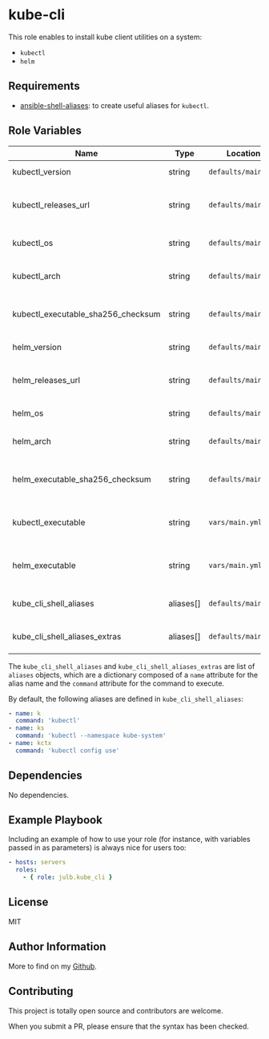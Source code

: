 # kube-cli

This role enables to install kube client utilities on a system:

- `kubectl`
- `helm`

## Requirements

- [ansible-shell-aliases](https://github.com/julb/ansible-shell-aliases): to create useful aliases for `kubectl`.

## Role Variables

| Name                               | Type      | Location            | Description                                                                                |
| ---------------------------------- | --------- | ------------------- | ------------------------------------------------------------------------------------------ |
| kubectl_version                    | string    | `defaults/main.yml` | The version of kubectl to install. Defaults to `1.21.0`.                                   |
| kubectl_releases_url               | string    | `defaults/main.yml` | The base URL of kubectl releases repository. Defaults to `https://dl.k8s.io/release`.      |
| kubectl_os                         | string    | `defaults/main.yml` | The OS distribution of kubectl to install. Defaults to `linux`.                            |
| kubectl_arch                       | string    | `defaults/main.yml` | The arch distribution of kubectl to install. Defaults to `amd64`.                          |
| kubectl_executable_sha256_checksum | string    | `defaults/main.yml` | The expected checksum of the kubectl executable downloaded from the website.               |
| helm_version                       | string    | `defaults/main.yml` | The version of helm to install. Defaults to `3.5.4`.                                       |
| helm_releases_url                  | string    | `defaults/main.yml` | The base URL of helm releases repository. Defaults to `https://get.helm.sh`.               |
| helm_os                            | string    | `defaults/main.yml` | The OS distribution of helm to install. Defaults to `linux`.                               |
| helm_arch                          | string    | `defaults/main.yml` | The arch distribution of helm to install. Defaults to `amd64`.                             |
| helm_executable_sha256_checksum    | string    | `defaults/main.yml` | The expected checksum of the helm executable downloaded from the website.                  |
| kubectl_executable                 | string    | `vars/main.yml`     | The local path where to install kubectl executable. Defaults to `/usr/local/sbin/kubectl`. |
| helm_executable                    | string    | `vars/main.yml`     | The local path where to install helm executable. Defaults to `/usr/local/sbin/helm`.       |
| kube_cli_shell_aliases             | aliases[] | `defaults/main.yml` | The aliases to create on the target system. See below for defaults.                        |
| kube_cli_shell_aliases_extras      | aliases[] | `defaults/main.yml` | An extra aliases object to create custom aliases. Defaults to `[]`.                        |

The `kube_cli_shell_aliases` and `kube_cli_shell_aliases_extras` are list of `aliases` objects, which are a dictionary composed of a `name` attribute for the alias name and the `command` attribute for the command to execute.

By default, the following aliases are defined in `kube_cli_shell_aliases`:

```yaml
- name: k
  command: 'kubectl'
- name: ks
  command: 'kubectl --namespace kube-system'
- name: kctx
  command: 'kubectl config use'
```

## Dependencies

No dependencies.

## Example Playbook

Including an example of how to use your role (for instance, with variables passed in as parameters) is always nice for users too:

```yaml
- hosts: servers
  roles:
    - { role: julb.kube_cli }
```

## License

MIT

## Author Information

More to find on my [Github](https://github.com/julb).

## Contributing

This project is totally open source and contributors are welcome.

When you submit a PR, please ensure that the syntax has been checked.
